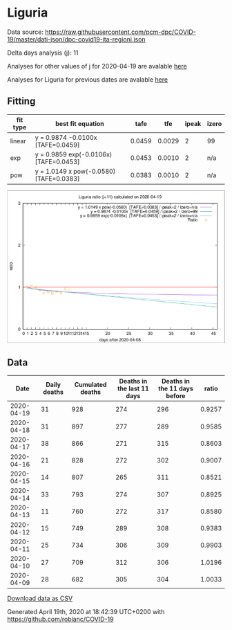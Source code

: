 # Liguria

Data source: https://raw.githubusercontent.com/pcm-dpc/COVID-19/master/dati-json/dpc-covid19-ita-regioni.json

Delta days analysis (j): 11

Analyses for other values of j for 2020-04-19 are avalable [here](../2020-04-19/README.md)

Analyses for Liguria for previous dates are avalable [here](../README.md)

## Fitting 
|fit type|best fit equation|tafe|tfe|ipeak|izero|
|-------|-----|--------|------|---|---|
|linear|y = 0.9874 -0.0100x  [TAFE=0.0459]|0.0459|0.0029|2|99|
|exp|y = 0.9859 exp(-0.0106x)  [TAFE=0.0453]|0.0453|0.0010|2|n/a|
|pow|y = 1.0149 x pow(-0.0580)  [TAFE=0.0383]|0.0383|0.0010|2|n/a|

![Plot](COVID-19_liguria_j11_2020-04-19.png)

## Data
|Date|Daily deaths|Cumulated deaths|Deaths in the last 11 days|Deaths in the 11 days before|ratio|
|----|----------|-----------|-------|--------------------|-----|
|2020-04-19|31|928|274|296|0.9257|
|2020-04-18|31|897|277|289|0.9585|
|2020-04-17|38|866|271|315|0.8603|
|2020-04-16|21|828|272|302|0.9007|
|2020-04-15|14|807|265|311|0.8521|
|2020-04-14|33|793|274|307|0.8925|
|2020-04-13|11|760|272|317|0.8580|
|2020-04-12|15|749|289|308|0.9383|
|2020-04-11|25|734|306|309|0.9903|
|2020-04-10|27|709|312|306|1.0196|
|2020-04-09|28|682|305|304|1.0033|

[Download data as CSV](COVID-19_liguria_j11_2020-04-19.csv)

Generated April 19th, 2020 at 18:42:39 UTC+0200 with https://github.com/robianc/COVID-19
